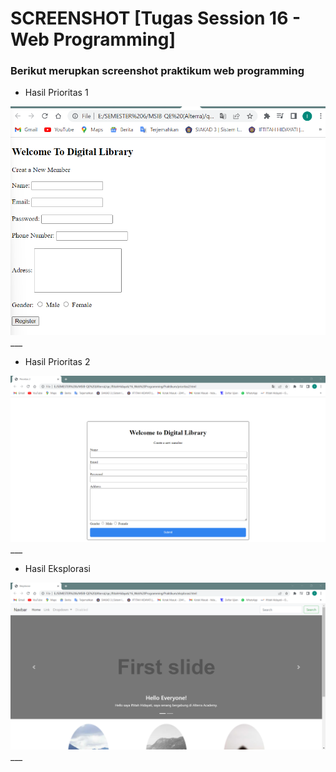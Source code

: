 # SCREENSHOT [Tugas Session 16 - Web Programming]

### **Berikut merupkan screenshot praktikum web programming**
- Hasil Prioritas 1
<img src="./hasil_prioritas1.png">
___

- Hasil Prioritas 2
<img src="./hasil_prioritas2.png">
___

- Hasil Eksplorasi
<img src="./hasil_eksplorasi.png">
___